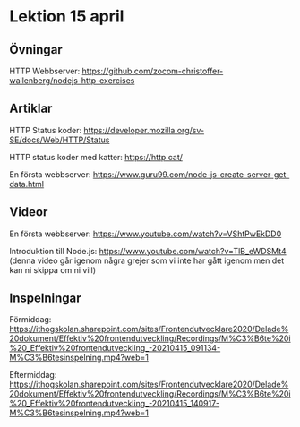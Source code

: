 # Lektion 15 april

## Övningar

HTTP Webbserver: https://github.com/zocom-christoffer-wallenberg/nodejs-http-exercises

## Artiklar
HTTP Status koder: https://developer.mozilla.org/sv-SE/docs/Web/HTTP/Status

HTTP status koder med katter: https://http.cat/

En första webbserver: https://www.guru99.com/node-js-create-server-get-data.html

## Videor
En första webbserver: https://www.youtube.com/watch?v=VShtPwEkDD0

Introduktion till Node.js: https://www.youtube.com/watch?v=TlB_eWDSMt4 (denna video går igenom några grejer som vi inte har gått igenom men det kan ni skippa om ni vill)

## Inspelningar

Förmiddag: https://ithogskolan.sharepoint.com/sites/Frontendutvecklare2020/Delade%20dokument/Effektiv%20frontendutveckling/Recordings/M%C3%B6te%20i%20_Effektiv%20frontendutveckling_-20210415_091134-M%C3%B6tesinspelning.mp4?web=1

Eftermiddag: https://ithogskolan.sharepoint.com/sites/Frontendutvecklare2020/Delade%20dokument/Effektiv%20frontendutveckling/Recordings/M%C3%B6te%20i%20_Effektiv%20frontendutveckling_-20210415_140917-M%C3%B6tesinspelning.mp4?web=1
